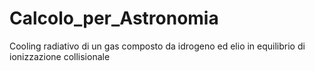 # Calcolo_per_Astronomia
Cooling radiativo di un gas composto da idrogeno ed elio in equilibrio di ionizzazione collisionale
